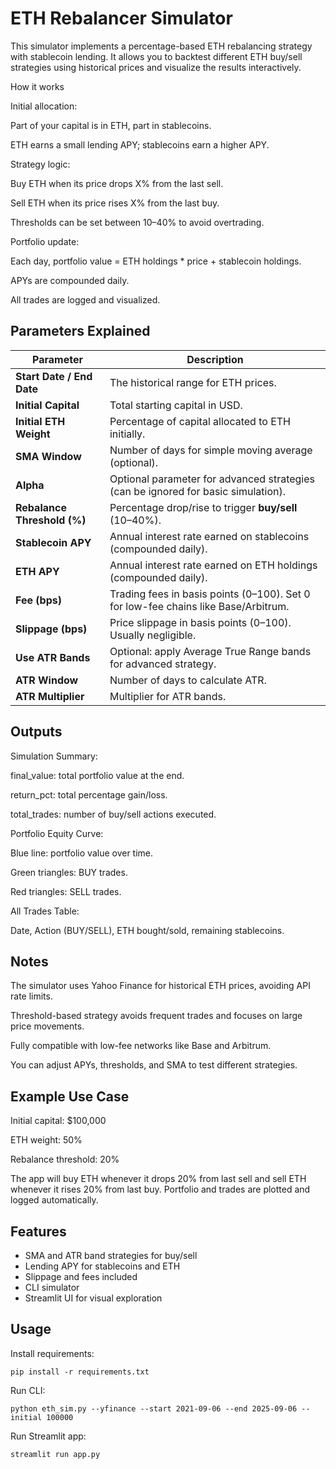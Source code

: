 # ETH Rebalancer Simulator

This simulator implements a percentage-based ETH rebalancing strategy with stablecoin lending. It allows you to backtest different ETH buy/sell strategies using historical prices and visualize the results interactively.

How it works

Initial allocation:

Part of your capital is in ETH, part in stablecoins.

ETH earns a small lending APY; stablecoins earn a higher APY.

Strategy logic:

Buy ETH when its price drops X% from the last sell.

Sell ETH when its price rises X% from the last buy.

Thresholds can be set between 10–40% to avoid overtrading.

Portfolio update:

Each day, portfolio value = ETH holdings * price + stablecoin holdings.

APYs are compounded daily.

All trades are logged and visualized.

## Parameters Explained

| Parameter                   | Description                                                                        |
| --------------------------- | ---------------------------------------------------------------------------------- |
| **Start Date / End Date**   | The historical range for ETH prices.                                               |
| **Initial Capital**         | Total starting capital in USD.                                                     |
| **Initial ETH Weight**      | Percentage of capital allocated to ETH initially.                                  |
| **SMA Window**              | Number of days for simple moving average (optional).                               |
| **Alpha**                   | Optional parameter for advanced strategies (can be ignored for basic simulation).  |
| **Rebalance Threshold (%)** | Percentage drop/rise to trigger **buy/sell** (10–40%).                             |
| **Stablecoin APY**          | Annual interest rate earned on stablecoins (compounded daily).                     |
| **ETH APY**                 | Annual interest rate earned on ETH holdings (compounded daily).                    |
| **Fee (bps)**               | Trading fees in basis points (0–100). Set 0 for low-fee chains like Base/Arbitrum. |
| **Slippage (bps)**          | Price slippage in basis points (0–100). Usually negligible.                        |
| **Use ATR Bands**           | Optional: apply Average True Range bands for advanced strategy.                    |
| **ATR Window**              | Number of days to calculate ATR.                                                   |
| **ATR Multiplier**          | Multiplier for ATR bands.                                                          |


## Outputs

Simulation Summary:

final_value: total portfolio value at the end.

return_pct: total percentage gain/loss.

total_trades: number of buy/sell actions executed.

Portfolio Equity Curve:

Blue line: portfolio value over time.

Green triangles: BUY trades.

Red triangles: SELL trades.

All Trades Table:

Date, Action (BUY/SELL), ETH bought/sold, remaining stablecoins.

## Notes

The simulator uses Yahoo Finance for historical ETH prices, avoiding API rate limits.

Threshold-based strategy avoids frequent trades and focuses on large price movements.

Fully compatible with low-fee networks like Base and Arbitrum.

You can adjust APYs, thresholds, and SMA to test different strategies.


## Example Use Case

Initial capital: $100,000

ETH weight: 50%

Rebalance threshold: 20%

The app will buy ETH whenever it drops 20% from last sell and sell ETH whenever it rises 20% from last buy. Portfolio and trades are plotted and logged automatically.

## Features
- SMA and ATR band strategies for buy/sell
- Lending APY for stablecoins and ETH
- Slippage and fees included
- CLI simulator
- Streamlit UI for visual exploration

## Usage
Install requirements:
```
pip install -r requirements.txt
```

Run CLI:
```
python eth_sim.py --yfinance --start 2021-09-06 --end 2025-09-06 --initial 100000
```

Run Streamlit app:
```
streamlit run app.py
```
